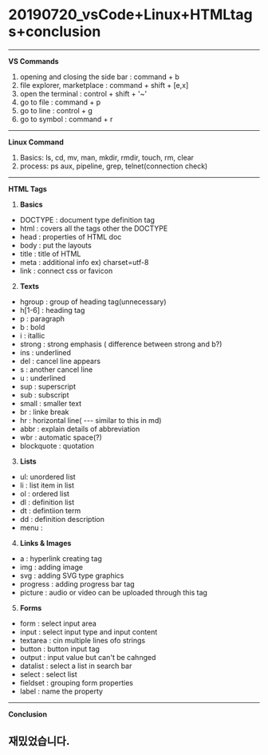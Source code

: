 # 20190720_vsCode+Linux+HTMLtags+conclusion

---
**VS Commands**
1. opening and closing the side bar : command + b
2. file explorer, marketplace : command + shift + [e,x]
3. open the terminal : control + shift + '~'
4. go to file : command + p
5. go to line : control + g
6. go to symbol : command + r
---
**Linux Command**
1. Basics: ls, cd, mv, man, mkdir, rmdir, touch, rm, clear
2. process: ps aux, pipeline, grep, telnet(connection check)
---
**HTML Tags**
1. **Basics**
* DOCTYPE : document type definition tag
* html : covers all the tags other the DOCTYPE
* head : properties of HTML doc
* body : put the layouts
* title : title of HTML
* meta : additional info ex) charset=utf-8
* link : connect css or favicon

2. **Texts**
* hgroup : group of heading tag(unnecessary)
* h[1-6] : heading tag
* p : paragraph
* b : bold
* i : itallic
* strong : strong emphasis ( difference between strong and b?)
* ins : underlined
* del : cancel line appears
* s : another cancel line
* u : underlined
* sup : superscript
* sub : subscript
* small : smaller text
* br : linke break
* hr : horizontal line( --- similar to this in md)
* abbr : explain details of abbreviation
* wbr : automatic space(?)
* blockquote : quotation

3. **Lists**
* ul: unordered list
* li : list item in list
* ol : ordered list
* dl : definition list
* dt : defintiion term
* dd : definition description
* menu :

4. **Links & Images**
* a : hyperlink creating tag
* img : adding image
* svg : adding SVG type graphics
* progress : adding progress bar tag
* picture : audio or video can be uploaded through this tag

5. **Forms**
* form : select input area
* input : select input type and input content
* textarea : cin multiple lines ofo strings
* button : button input tag
* output : input value but can't be cahnged
* datalist : select a list in search bar
* select : select list
* fieldset : grouping form properties
* label : name the property

---
**Conclusion**

재밌었습니다.
---

